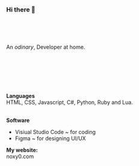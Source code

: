 ### Hi there 👋

<br>
<br>
<br>
 
An *odinary*, Developer at home.

<br>
<br>
<br>
<br>
<br>

**Languages**
<br>
HTML, CSS, Javascript, C#, Python, Ruby and Lua.
<br>
<br>
 
**Software**
<br>
- Visiual Studio Code ~ for coding
- Figma ~ for designing UI/UX


**My website:**
<br>
noxy0.com
